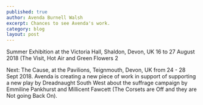 ```yaml
---
published: true
author: Avenda Burnell Walsh
excerpt: Chances to see Avenda's work.
category: blog
layout: post
---
```


Summer Exhibition at the Victoria Hall, Shaldon, Devon, UK 16 to 27 August 2018 (The Visit, Hot Air and Green Flowers 2

Next:
The Cause, at the Pavilions, Teignmouth, Devon, UK from 24 - 28 Sept 2018. Avenda is creating a new piece of work in support of supporting a new play by Dreadnaught South West about the suffrage campaign by Emmiline Pankhurst and Millicent Fawcett (The Corsets are Off and they are Not going Back On).
